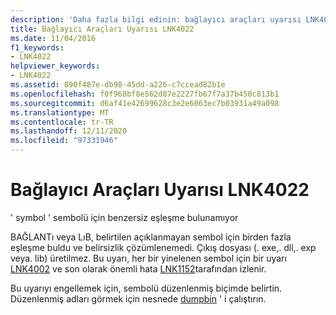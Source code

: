 ```yaml
---
description: 'Daha fazla bilgi edinin: bağlayıcı araçları uyarısı LNK4022'
title: Bağlayıcı Araçları Uyarısı LNK4022
ms.date: 11/04/2016
f1_keywords:
- LNK4022
helpviewer_keywords:
- LNK4022
ms.assetid: 890f487e-db98-45dd-a226-c7ccead82b1e
ms.openlocfilehash: f0f968bf8e562d87e2227fb67f7a37b450c813b1
ms.sourcegitcommit: d6af41e42699628c3e2e6063ec7b03931a49a098
ms.translationtype: MT
ms.contentlocale: tr-TR
ms.lasthandoff: 12/11/2020
ms.locfileid: "97331946"
---
```

# <a name="linker-tools-warning-lnk4022"></a>Bağlayıcı Araçları Uyarısı LNK4022

' symbol ' sembolü için benzersiz eşleşme bulunamıyor

BAĞLANTı veya LıB, belirtilen açıklanmayan sembol için birden fazla eşleşme buldu ve belirsizlik çözümlenemedi. Çıkış dosyası (. exe,. dll,. exp veya. lib) üretilmez. Bu uyarı, her bir yinelenen sembol için bir uyarı [LNK4002](../../error-messages/tool-errors/linker-tools-warning-lnk4002.md) ve son olarak önemli hata [LNK1152](../../error-messages/tool-errors/linker-tools-error-lnk1152.md)tarafından izlenir.

Bu uyarıyı engellemek için, sembolü düzenlenmiş biçimde belirtin. Düzenlenmiş adları görmek için nesnede [dumpbin](../../build/reference/dumpbin-options.md) ' i çalıştırın.
